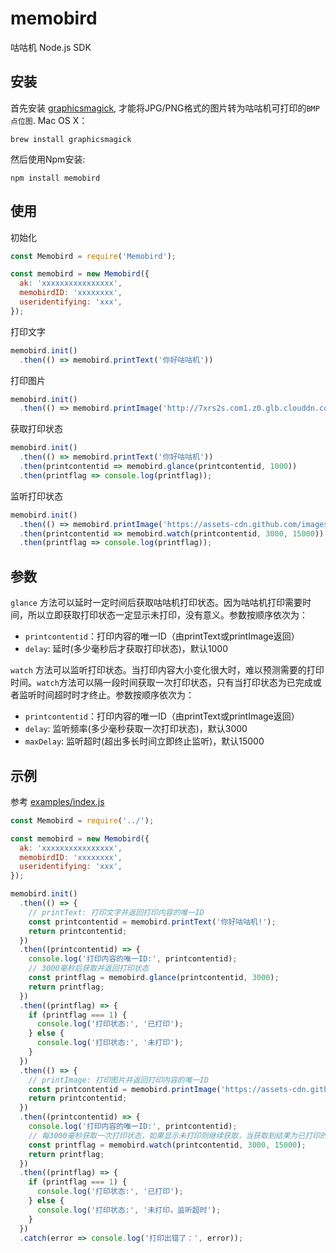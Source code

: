 # memobird
咕咕机 Node.js SDK

## 安装

首先安装  [graphicsmagick](http://www.graphicsmagick.org), 才能将JPG/PNG格式的图片转为咕咕机可打印的`BMP点位图`. Mac OS X：

    brew install graphicsmagick

然后使用Npm安装:

    npm install memobird


## 使用

初始化

```javascript
const Memobird = require('Memobird');

const memobird = new Memobird({
  ak: 'xxxxxxxxxxxxxxxx',
  memobirdID: 'xxxxxxxx',
  useridentifying: 'xxx',
});
```

打印文字

```javascript
memobird.init()
  .then(() => memobird.printText('你好咕咕机'))
```

打印图片

```javascript
memobird.init()
  .then(() => memobird.printImage('http://7xrs2s.com1.z0.glb.clouddn.com/5388545BF2D3F99643AFE22BE8C87B8A.jpg'))
```

获取打印状态

```javascript
memobird.init()
  .then(() => memobird.printText('你好咕咕机'))
  .then(printcontentid => memobird.glance(printcontentid, 1000))
  .then(printflag => console.log(printflag));
```

监听打印状态

```javascript
memobird.init()
  .then(() => memobird.printImage('https://assets-cdn.github.com/images/modules/logos_page/GitHub-Mark.png'))
  .then(printcontentid => memobird.watch(printcontentid, 3000, 15000))
  .then(printflag => console.log(printflag));
```

## 参数

`glance`  方法可以延时一定时间后获取咕咕机打印状态。因为咕咕机打印需要时间，所以立即获取打印状态一定显示未打印，没有意义。参数按顺序依次为：

- `printcontentid`：打印内容的唯一ID（由printText或printImage返回）
- `delay`: 延时(多少毫秒后才获取打印状态)，默认1000

`watch` 方法可以监听打印状态。当打印内容大小变化很大时，难以预测需要的打印时间。`watch`方法可以隔一段时间获取一次打印状态，只有当打印状态为已完成或者监听时间超时时才终止。参数按顺序依次为：

- `printcontentid`：打印内容的唯一ID（由printText或printImage返回）
- `delay`: 监听频率(多少毫秒获取一次打印状态)，默认3000
- `maxDelay`: 监听超时(超出多长时间立即终止监听)，默认15000

## 示例

参考 [examples/index.js]('https://github.com/sherluok/memobird/blob/master/examples/index.js')

```javascript
const Memobird = require('../');

const memobird = new Memobird({
  ak: 'xxxxxxxxxxxxxxxx',
  memobirdID: 'xxxxxxxx',
  useridentifying: 'xxx',
});

memobird.init()
  .then(() => {
    // printText: 打印文字并返回打印内容的唯一ID
    const printcontentid = memobird.printText('你好咕咕机!');
    return printcontentid;
  })
  .then((printcontentid) => {
    console.log('打印内容的唯一ID:', printcontentid);
    // 3000毫秒后获取并返回打印状态
    const printflag = memobird.glance(printcontentid, 3000);
    return printflag;
  })
  .then((printflag) => {
    if (printflag === 1) {
      console.log('打印状态:', '已打印');
    } else {
      console.log('打印状态:', '未打印');
    }
  })
  .then(() => {
    // printImage: 打印图片并返回打印内容的唯一ID
    const printcontentid = memobird.printImage('https://assets-cdn.github.com/images/modules/logos_page/GitHub-Mark.png');
    return printcontentid;
  })
  .then((printcontentid) => {
    console.log('打印内容的唯一ID:', printcontentid);
    // 每3000毫秒获取一次打印状态，如果显示未打印则继续获取，当获取到结果为已打印的状态或总用时超出15000毫秒，则终止并返回打印状态
    const printflag = memobird.watch(printcontentid, 3000, 15000);
    return printflag;
  })
  .then((printflag) => {
    if (printflag === 1) {
      console.log('打印状态:', '已打印');
    } else {
      console.log('打印状态:', '未打印，监听超时');
    }
  })
  .catch(error => console.log('打印出错了：', error));
```
